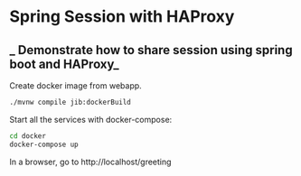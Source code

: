 # Spring Session with HAProxy
## _ Demonstrate how to share session using spring boot and HAProxy_

Create docker image from webapp.

```sh
./mvnw compile jib:dockerBuild
```

Start all the services with docker-compose:

```sh
cd docker
docker-compose up
```

In a browser, go to http://localhost/greeting